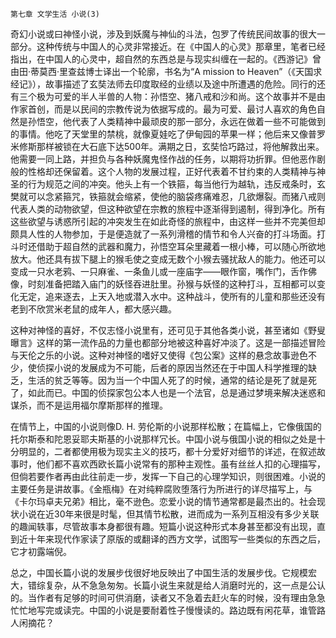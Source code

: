     第七章 文学生活 小说(3) 

   奇幻小说或曰神怪小说，涉及到妖魔与神仙的斗法，包罗了传统民间故事的很大一部分。这种传统与中国人的心灵非常接近。在《中国人的心灵》那章里，笔者已经指出，在中国人的心灵中，超自然的东西总是与现实纠缠在一起的。《西游记》曾由田·蒂莫西·里查兹博士译出一个轮廓，书名为“A mission to Heaven”（《天国求经记》），故事描述了玄奘法师去印度取经的业绩以及途中所遭遇的危险。同行的还有三个极为可爱的半人半兽的人物：孙悟空、猪八戒和沙和尚。这个故事并不是由作家首创，而是以民间的宗教传说为依据写成的。最为可爱、最讨人喜欢的角色自然是孙悟空，他代表了人类精神中最顽皮的那一部分，永远在做着一些不可能做到的事情。他吃了天堂里的禁桃，就像夏娃吃了伊甸园的苹果一样；他后来又像普罗米修斯那样被锁在大石底下达500年。满期之日，玄奘恰巧路过，将他解救出来。他需要一同上路，并担负与各种妖魔鬼怪作战的任务，以期将功折罪。但他恶作剧般的性格却还保留着。这个人物的发展过程，正好代表着不甘约束的人类精神与神圣的行为规范之间的冲突。他头上有一个铁箍，每当他行为越轨，违反戒条时，玄樊就可以念紧箍咒，铁箍就会缩紧，使他的脑袋疼痛难忍，几欲爆裂。而猪八戒则代表人类的动物欲望，但这种欲望在宗教的旅程中逐渐得到遏制，得到净化。所有这些欲望与诱惑所引起的冲突发生在如此奇怪的旅程中，由这样一些并不完美但却颇具人性的人物参加，于是便造就了一系列滑稽的情节和令人兴奋的打斗场面。打斗时还借助于超自然的武器和魔力，孙悟空耳朵里藏着一根小棒，可以随心所欲地放大。他还具有拔下腿上的猴毛使之变成无数个小猴去骚扰敌人的能力。他还可以变成一只水老鸦、一只麻雀、一条鱼儿或一座庙字——眼作窗，嘴作门，舌作佛像，时刻准备把踏入庙门的妖怪吞进肚里。孙猴与妖怪的这种打斗，互相都可以变化无定，追来逐去，上天入地或潜入水中。这种战斗，使所有的儿童和那些还没有老到不欣赏米老鼠的成年人，都大感兴趣。

   这种对神怪的喜好，不仅志怪小说里有，还可见于其他各类小说，甚至诸如《野叟曝言》这样的第一流作品的力量也都部分地被这种喜好冲淡了。这是一部描述冒险与天伦之乐的小说。这种对神怪的嗜好又使得《包公案》这样的悬念故事逊色不少，使侦探小说的发展成为不可能，后者的原因当然还在于中国人科学推理的缺乏，生活的贫乏等等。因为当一个中国人死了的时候，通常的结论是死了就是死了，如此而已。中国的侦探家包公本人也是一个法官，总是通过梦境来解决迷惑和谋杀，而不是运用福尔摩斯那样的推理。

   在情节上，中国的小说则像D. H. 劳伦斯的小说那样松散；在篇幅上，它像俄国的托尔斯泰和陀恩妥耶夫斯基的小说那样冗长。中国小说与俄国小说的相似之处是十分明显的，二者都使用极为现实主义的技巧，都十分爱好对细节的详述，在叙述故事时，他们都不喜欢西欧长篇小说常有的那种主观性。虽有丝丝人扣的心理描写，但倘若要作者再由此往前走一步，发挥一下自己的心理学知识，则很困难。小说的主要任务是讲故事。《金瓶梅》在对纯粹腐败堕落行为所进行的详尽描写上，与《卡尔玛卓夫兄弟》相比，毫不逊色。恋爱小说的情节通常都是最杰出的。社会现状小说在近30年来很是时髦，但其情节松散，进而成为一系列互相没有多少关联的趣闻轶事，尽管故事本身都很有趣。短篇小说这种形式本身甚至都没有出现，直到近十年来现代作家读了原版的或翻译的西方文学，试图写一些类似的东西之后，它才初露端倪。

   总之，中国长篇小说的发展步伐很好地反映出了中国生活的发展步伐。它规模宏大，错综复杂，从不急急匆匆。长篇小说生来就是给人消磨时光的，这一点是公认的。当作者有足够的时间可供消磨，读者又不急着去赶火车的时候，没有理由急急忙忙地写完或读完。中国的小说是要耐着性子慢慢读的。路边既有闲花草，谁管路人闲摘花？

